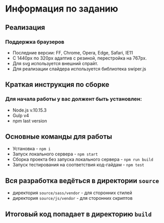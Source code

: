 # Информация по заданию

## Реализация
### Поддержка браузеров
* Последние версии: FF, Chrome, Opera, Edge, Safari, IE11
* С 1440px по 320px адаптив с резиной, перестройка на 767px.
* Для svg используется внешний спрайт.
* Для реализации слайдера используется библиотека swiper.js

## Краткая инструкция по сборке
### Для начала работы у вас должент быть установлен:
* Node.js v.10.15.3
* Gulp v4
* npm last version
## Основные команды для работы
* Установка - `npm i`
* Запуск локального сервера - `npm start`
* Сборка проекта без запуска локального сервера - `npm run build`
* Запуск тестирования на соответствия код-гайдам - `npm test`

## Вся разработка ведёться в директории `source`
* директория `source/sass/vendor` - для сторонних стилей
* директория `source/js/vendor` - для сторонних скриптов

## Итоговый код попадает в директорию `build`
